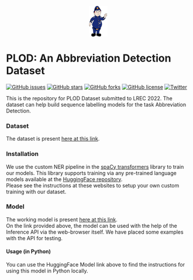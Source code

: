 <p align="center"><img src="./imgs/plod.png" alt="logo" width="50" height="84"/></p>

# PLOD: An Abbreviation Detection Dataset  
[![GitHub issues](https://img.shields.io/github/issues/surrey-nlp/PLOD-AbbreviationDetection?style=for-the-badge)](https://github.com/surrey-nlp/PLOD-AbbreviationDetection/issues)
[![GitHub stars](https://img.shields.io/github/stars/surrey-nlp/PLOD-AbbreviationDetection?style=for-the-badge)](https://github.com/surrey-nlp/PLOD-AbbreviationDetection/stargazers)
[![GitHub forks](https://img.shields.io/github/forks/surrey-nlp/PLOD-AbbreviationDetection?style=for-the-badge)](https://github.com/surrey-nlp/PLOD-AbbreviationDetection/network)
[![GitHub license](https://img.shields.io/github/license/surrey-nlp/PLOD-AbbreviationDetection?style=for-the-badge)](https://github.com/surrey-nlp/PLOD-AbbreviationDetection)
[![Twitter](https://img.shields.io/twitter/url?style=for-the-badge&url=https%3A%2F%2Fgithub.com%2Fsurrey-nlp%2FPLOD-AbbreviationDetection)](https://twitter.com/intent/tweet?text=Wow:&url=https%3A%2F%2Fgithub.com%2Fsurrey-nlp%2FPLOD-AbbreviationDetection)

This is the repository for PLOD Dataset submitted to LREC 2022. The dataset can help build sequence labelling models for the task Abbreviation Detection. 
### Dataset
The dataset is present [here at this link](https://drive.google.com/drive/folders/1uI6V8-A1uoB05fUC2znrQLvHouMqUusK?usp=sharing).<br/>

### Installation
We use the custom NER pipeline in the [spaCy transformers](https://spacy.io/universe/project/spacy-transformers) library to train our models. This library supports training via any pre-trained language models available at the [HuggingFace repository](https://huggingface.co/).<br/>
Please see the instructions at these websites to setup your own custom training with our dataset.

### Model
The working model is present [here at this link](https://huggingface.co/surrey-nlp/en_abbreviation_detection_roberta_lar).<br/>
On the link provided above, the model can be used with the help of the Inference API via the web-browser itself. We have placed some examples with the API for testing.<br/>

#### Usage (in Python)
You can use the HuggingFace Model link above to find the instructions for using this model in Python locally. 





